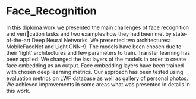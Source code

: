 # Face_Recognition

[In this diploma work](https://github.com/HannaDGit/Face_Recognition/blob/master/dnn_Rozpoznawanie_twarzy_z_wykorzystaniem_wsp%C3%B3%C5%82czesnych_architektur_g%C5%82%C4%99bokich_sieci_neuronowych.pdf)
we presented the main challenges of face recognition and veri􀂦cation
tasks and two examples how they had been met by state-of-the-art Deep Neural Networks. We
presented two architectures: MobileFaceNet and Light CNN-9. The models have been chosen
due to their 'light' architectures and few parameters to train. Transfer learning has been applied.
We changed the last layers of the models in order to create face embedding as an output. Face
embedding layers have been trained with chosen deep learning metrics. Our approach has been
tested using evaluation metrics on LWF database as well as gallery of personal photos. We
achieved improvements in some areas what was presented in details in this work.
